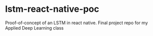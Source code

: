 # lstm-react-native-poc
Proof-of-concept of an LSTM in react native. Final project repo for my Applied Deep Learning class
